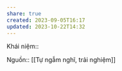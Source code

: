 ```yaml
---
share: true
created: 2023-09-05T16:17
updated: 2023-10-22T14:32
---
```

Khái niệm:: 

Nguồn:: [[Tự ngẫm nghĩ, trải nghiệm]]